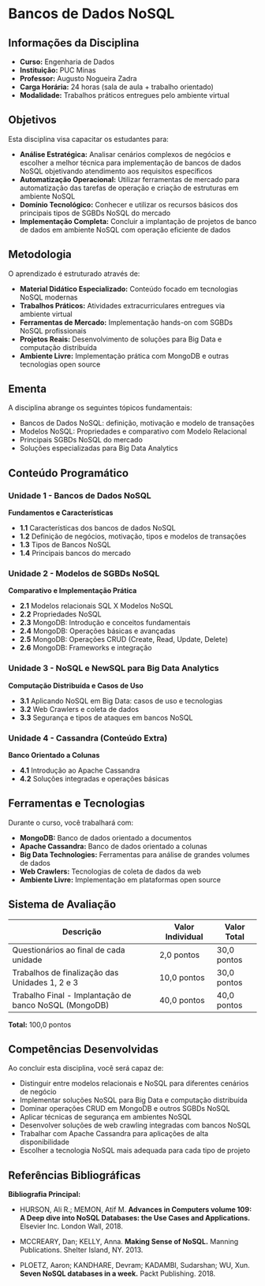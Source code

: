 # Bancos de Dados NoSQL

## Informações da Disciplina

- **Curso:** Engenharia de Dados
- **Instituição:** PUC Minas
- **Professor:** Augusto Nogueira Zadra
- **Carga Horária:** 24 horas (sala de aula + trabalho orientado)
- **Modalidade:** Trabalhos práticos entregues pelo ambiente virtual

## Objetivos

Esta disciplina visa capacitar os estudantes para:

- **Análise Estratégica:** Analisar cenários complexos de negócios e escolher a melhor técnica para implementação de bancos de dados NoSQL objetivando atendimento aos requisitos específicos
- **Automatização Operacional:** Utilizar ferramentas de mercado para automatização das tarefas de operação e criação de estruturas em ambiente NoSQL
- **Domínio Tecnológico:** Conhecer e utilizar os recursos básicos dos principais tipos de SGBDs NoSQL do mercado
- **Implementação Completa:** Concluir a implantação de projetos de banco de dados em ambiente NoSQL com operação eficiente de dados

## Metodologia

O aprendizado é estruturado através de:

- **Material Didático Especializado:** Conteúdo focado em tecnologias NoSQL modernas
- **Trabalhos Práticos:** Atividades extracurriculares entregues via ambiente virtual
- **Ferramentas de Mercado:** Implementação hands-on com SGBDs NoSQL profissionais
- **Projetos Reais:** Desenvolvimento de soluções para Big Data e computação distribuída
- **Ambiente Livre:** Implementação prática com MongoDB e outras tecnologias open source

## Ementa

A disciplina abrange os seguintes tópicos fundamentais:

- Bancos de Dados NoSQL: definição, motivação e modelo de transações
- Modelos NoSQL: Propriedades e comparativo com Modelo Relacional
- Principais SGBDs NoSQL do mercado
- Soluções especializadas para Big Data Analytics

## Conteúdo Programático

### Unidade 1 - Bancos de Dados NoSQL

**Fundamentos e Características**
- **1.1** Características dos bancos de dados NoSQL
- **1.2** Definição de negócios, motivação, tipos e modelos de transações
- **1.3** Tipos de Bancos NoSQL
- **1.4** Principais bancos do mercado

### Unidade 2 - Modelos de SGBDs NoSQL

**Comparativo e Implementação Prática**
- **2.1** Modelos relacionais SQL X Modelos NoSQL
- **2.2** Propriedades NoSQL
- **2.3** MongoDB: Introdução e conceitos fundamentais
- **2.4** MongoDB: Operações básicas e avançadas
- **2.5** MongoDB: Operações CRUD (Create, Read, Update, Delete)
- **2.6** MongoDB: Frameworks e integração

### Unidade 3 - NoSQL e NewSQL para Big Data Analytics

**Computação Distribuída e Casos de Uso**
- **3.1** Aplicando NoSQL em Big Data: casos de uso e tecnologias
- **3.2** Web Crawlers e coleta de dados
- **3.3** Segurança e tipos de ataques em bancos NoSQL

### Unidade 4 - Cassandra (Conteúdo Extra)

**Banco Orientado a Colunas**
- **4.1** Introdução ao Apache Cassandra
- **4.2** Soluções integradas e operações básicas

## Ferramentas e Tecnologias

Durante o curso, você trabalhará com:

- **MongoDB:** Banco de dados orientado a documentos
- **Apache Cassandra:** Banco de dados orientado a colunas
- **Big Data Technologies:** Ferramentas para análise de grandes volumes de dados
- **Web Crawlers:** Tecnologias de coleta de dados da web
- **Ambiente Livre:** Implementação em plataformas open source

## Sistema de Avaliação

| Descrição | Valor Individual | Valor Total |
|-----------|------------------|-------------|
| Questionários ao final de cada unidade | 2,0 pontos | 30,0 pontos |
| Trabalhos de finalização das Unidades 1, 2 e 3 | 10,0 pontos | 30,0 pontos |
| Trabalho Final - Implantação de banco NoSQL (MongoDB) | 40,0 pontos | 40,0 pontos |

**Total:** 100,0 pontos

## Competências Desenvolvidas

Ao concluir esta disciplina, você será capaz de:

- Distinguir entre modelos relacionais e NoSQL para diferentes cenários de negócio
- Implementar soluções NoSQL para Big Data e computação distribuída
- Dominar operações CRUD em MongoDB e outros SGBDs NoSQL
- Aplicar técnicas de segurança em ambientes NoSQL
- Desenvolver soluções de web crawling integradas com bancos NoSQL
- Trabalhar com Apache Cassandra para aplicações de alta disponibilidade
- Escolher a tecnologia NoSQL mais adequada para cada tipo de projeto

## Referências Bibliográficas

**Bibliografia Principal:**

- HURSON, Ali R.; MEMON, Atif M. **Advances in Computers volume 109: A Deep dive into NoSQL Databases: the Use Cases and Applications.** Elsevier Inc. London Wall, 2018.

- MCCREARY, Dan; KELLY, Anna. **Making Sense of NoSQL.** Manning Publications. Shelter Island, NY. 2013.

- PLOETZ, Aaron; KANDHARE, Devram; KADAMBI, Sudarshan; WU, Xun. **Seven NoSQL databases in a week.** Packt Publishing. 2018.
